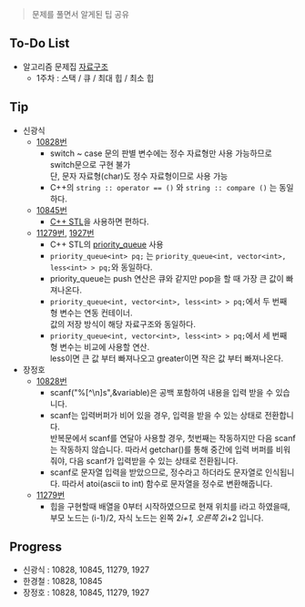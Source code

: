 > 문제를 풀면서 알게된 팁 공유

## To-Do List
- 알고리즘 문제집 [자료구조](https://www.acmicpc.net/workbook/view/1442)
    - 1주차 : 스택 / 큐 / 최대 힙 / 최소 힙 

## Tip

- 신광식
    - [10828번](https://github.com/mel1015/algorithm-study/blob/10845/Winter_Vacation/week_1/10828_mel1015.cpp)
        - switch ~ case 문의 판별 변수에는 정수 자료형만 사용 가능하므로 switch문으로 구현 불가<BR>
        단, 문자 자료형(char)도 정수 자료형이므로 사용 가능 
        - C++의 `string :: operator == ()` 와 `string :: compare ()` 는 동일하다.     
    - [10845번](https://github.com/mel1015/algorithm-study/blob/10845/Winter_Vacation/week_1/10845_mel1015.cpp)
        - [C++ STL](http://www.cplusplus.com/reference/stl/)을 사용하면 편하다.
    - [11279번](https://github.com/mel1015/algorithm-study/blob/11279/Winter_Vacation/week_1/11279_mel1015.cpp), 
    [1927번](https://github.com/mel1015/algorithm-study/blob/1927/Winter_Vacation/week_1/1927_mel1015.cpp)
        - C++ STL의 [priority_queue](http://www.cplusplus.com/reference/queue/priority_queue/) 사용
        - `priority_queue<int> pq;` 는 `priority_queue<int, vector<int>, less<int> > pq;`와 동일하다.
        - priority_queue는 push 연산은 큐와 같지만 pop을 할 때 가장 큰 값이 빠져나온다.
        - `priority_queue<int, vector<int>, less<int> > pq;`에서 두 번째 형 변수는 연동 컨테이너.<br>
            값의 저장 방식이 해당 자료구조와 동일하다.
        - `priority_queue<int, vector<int>, less<int> > pq;`에서 세 번째 형 변수는 비교에 사용할 연산.<br>
            less이면 큰 값 부터 빠져나오고 greater이면 작은 값 부터 빠져나온다.
- 장정호
    - [10828번](https://github.com/mel1015/algorithm-study/blob/master/Winter_Vacation/week_1/10828_genesis9413.c)
        - scanf("%[^\n]s",&variable)은 공백 포함하여 내용을 입력 받을 수 있습니다.
        - scanf는 입력버퍼가 비어 있을 경우, 입력을 받을 수 있는 상태로 전환합니다. <BR>반복문에서 scanf를 연달아 사용할 경우, 첫번째는 작동하지만 다음 scanf는 작동하지 않습니다. 따라서 getchar()를 통해 중간에 입력 버퍼를 비워줘야, 다음 scanf가 입력받을 수 있는 상태로 전환됩니다.
        - scanf로 문자열 입력을 받았으므로, 정수라고 하더라도 문자열로 인식됩니다. 따라서 atoi(ascii to int) 함수로 문자열을 정수로 변환해줍니다.
    - [11279번]()
        - 힙을 구현할때 배열을 0부터 시작하였으므로 현재 위치를 i라고 하였을때, 부모 노드는 (i-1)/2, 자식 노드는 왼쪽 2*i+1, 오른쪽 2*i+2 입니다.
## Progress
- 신광식 : 10828, 10845, 11279, 1927
- 한경철 : 10828, 10845
- 장정호 : 10828, 10845, 11279, 1927
